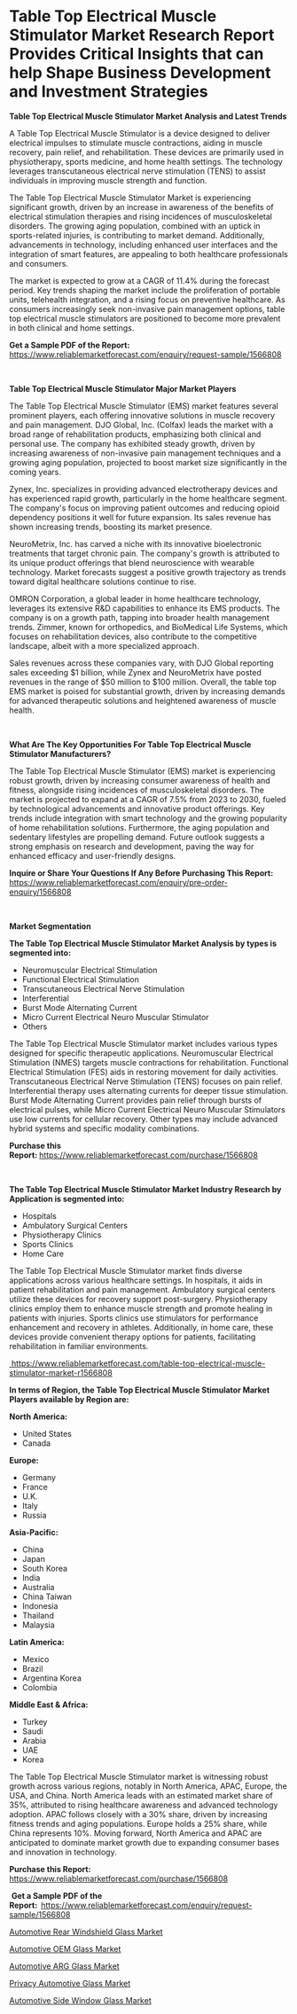 <p><h1>Table Top Electrical Muscle Stimulator Market Research Report Provides Critical Insights that can help Shape Business Development and Investment Strategies</h1></p><p><strong>Table Top Electrical Muscle Stimulator Market Analysis and Latest Trends</strong></p>
<p><p>A Table Top Electrical Muscle Stimulator is a device designed to deliver electrical impulses to stimulate muscle contractions, aiding in muscle recovery, pain relief, and rehabilitation. These devices are primarily used in physiotherapy, sports medicine, and home health settings. The technology leverages transcutaneous electrical nerve stimulation (TENS) to assist individuals in improving muscle strength and function.</p><p>The Table Top Electrical Muscle Stimulator Market is experiencing significant growth, driven by an increase in awareness of the benefits of electrical stimulation therapies and rising incidences of musculoskeletal disorders. The growing aging population, combined with an uptick in sports-related injuries, is contributing to market demand. Additionally, advancements in technology, including enhanced user interfaces and the integration of smart features, are appealing to both healthcare professionals and consumers.</p><p>The market is expected to grow at a CAGR of 11.4% during the forecast period. Key trends shaping the market include the proliferation of portable units, telehealth integration, and a rising focus on preventive healthcare. As consumers increasingly seek non-invasive pain management options, table top electrical muscle stimulators are positioned to become more prevalent in both clinical and home settings.</p></p>
<p><strong>Get a Sample PDF of the Report:&nbsp;</strong> <a href="https://www.reliablemarketforecast.com/enquiry/request-sample/1566808?utm_campaign=1169&utm_medium=2&utm_source=Github&utm_content=ia&utm_term=22032025&utm_id=table-top-electrical-muscle-stimulator">https://www.reliablemarketforecast.com/enquiry/request-sample/1566808</a></p>
<p>&nbsp;</p>
<p><strong>Table Top Electrical Muscle Stimulator Major Market Players</strong></p>
<p><p>The Table Top Electrical Muscle Stimulator (EMS) market features several prominent players, each offering innovative solutions in muscle recovery and pain management. DJO Global, Inc. (Colfax) leads the market with a broad range of rehabilitation products, emphasizing both clinical and personal use. The company has exhibited steady growth, driven by increasing awareness of non-invasive pain management techniques and a growing aging population, projected to boost market size significantly in the coming years.</p><p>Zynex, Inc. specializes in providing advanced electrotherapy devices and has experienced rapid growth, particularly in the home healthcare segment. The company's focus on improving patient outcomes and reducing opioid dependency positions it well for future expansion. Its sales revenue has shown increasing trends, boosting its market presence.</p><p>NeuroMetrix, Inc. has carved a niche with its innovative bioelectronic treatments that target chronic pain. The company's growth is attributed to its unique product offerings that blend neuroscience with wearable technology. Market forecasts suggest a positive growth trajectory as trends toward digital healthcare solutions continue to rise.</p><p>OMRON Corporation, a global leader in home healthcare technology, leverages its extensive R&D capabilities to enhance its EMS products. The company is on a growth path, tapping into broader health management trends. Zimmer, known for orthopedics, and BioMedical Life Systems, which focuses on rehabilitation devices, also contribute to the competitive landscape, albeit with a more specialized approach.</p><p>Sales revenues across these companies vary, with DJO Global reporting sales exceeding $1 billion, while Zynex and NeuroMetrix have posted revenues in the range of $50 million to $100 million. Overall, the table top EMS market is poised for substantial growth, driven by increasing demands for advanced therapeutic solutions and heightened awareness of muscle health.</p></p>
<p>&nbsp;</p>
<p><strong>What Are The Key Opportunities For Table Top Electrical Muscle Stimulator Manufacturers?</strong></p>
<p><p>The Table Top Electrical Muscle Stimulator (EMS) market is experiencing robust growth, driven by increasing consumer awareness of health and fitness, alongside rising incidences of musculoskeletal disorders. The market is projected to expand at a CAGR of 7.5% from 2023 to 2030, fueled by technological advancements and innovative product offerings. Key trends include integration with smart technology and the growing popularity of home rehabilitation solutions. Furthermore, the aging population and sedentary lifestyles are propelling demand. Future outlook suggests a strong emphasis on research and development, paving the way for enhanced efficacy and user-friendly designs.</p></p>
<p><strong>Inquire or Share Your Questions If Any Before Purchasing This Report:</strong> <a href="https://www.reliablemarketforecast.com/enquiry/pre-order-enquiry/1566808?utm_campaign=1169&utm_medium=2&utm_source=Github&utm_content=ia&utm_term=22032025&utm_id=table-top-electrical-muscle-stimulator">https://www.reliablemarketforecast.com/enquiry/pre-order-enquiry/1566808</a></p>
<p>&nbsp;</p>
<p><strong>Market Segmentation</strong></p>
<p><strong>The Table Top Electrical Muscle Stimulator Market Analysis by types is segmented into:</strong></p>
<p><ul><li>Neuromuscular Electrical Stimulation</li><li>Functional Electrical Stimulation</li><li>Transcutaneous Electrical Nerve Stimulation</li><li>Interferential</li><li>Burst Mode Alternating Current</li><li>Micro Current Electrical Neuro Muscular Stimulator</li><li>Others</li></ul></p>
<p><p>The Table Top Electrical Muscle Stimulator market includes various types designed for specific therapeutic applications. Neuromuscular Electrical Stimulation (NMES) targets muscle contractions for rehabilitation. Functional Electrical Stimulation (FES) aids in restoring movement for daily activities. Transcutaneous Electrical Nerve Stimulation (TENS) focuses on pain relief. Interferential therapy uses alternating currents for deeper tissue stimulation. Burst Mode Alternating Current provides pain relief through bursts of electrical pulses, while Micro Current Electrical Neuro Muscular Stimulators use low currents for cellular recovery. Other types may include advanced hybrid systems and specific modality combinations.</p></p>
<p><strong>Purchase this Report:&nbsp;</strong><a href="https://www.reliablemarketforecast.com/purchase/1566808?utm_campaign=1169&utm_medium=2&utm_source=Github&utm_content=ia&utm_term=22032025&utm_id=table-top-electrical-muscle-stimulator">https://www.reliablemarketforecast.com/purchase/1566808</a></p>
<p>&nbsp;</p>
<p><strong>The Table Top Electrical Muscle Stimulator Market Industry Research by Application is segmented into:</strong></p>
<p><ul><li>Hospitals</li><li>Ambulatory Surgical Centers</li><li>Physiotherapy Clinics</li><li>Sports Clinics</li><li>Home Care</li></ul></p>
<p><p>The Table Top Electrical Muscle Stimulator market finds diverse applications across various healthcare settings. In hospitals, it aids in patient rehabilitation and pain management. Ambulatory surgical centers utilize these devices for recovery support post-surgery. Physiotherapy clinics employ them to enhance muscle strength and promote healing in patients with injuries. Sports clinics use stimulators for performance enhancement and recovery in athletes. Additionally, in home care, these devices provide convenient therapy options for patients, facilitating rehabilitation in familiar environments.</p></p>
<p><a href="https://www.reliablemarketforecast.com/table-top-electrical-muscle-stimulator-market-r1566808?utm_campaign=1169&utm_medium=2&utm_source=Github&utm_content=ia&utm_term=22032025&utm_id=table-top-electrical-muscle-stimulator">&nbsp;https://www.reliablemarketforecast.com/table-top-electrical-muscle-stimulator-market-r1566808</a></p>
<p><strong>In terms of Region, the Table Top Electrical Muscle Stimulator Market Players available by Region are:</strong></p>
<p>
    <p> <strong> North America: </strong>
        <ul>
            <li>United States</li>
            <li>Canada</li>
        </ul>
        </p> 
    <p> <strong> Europe: </strong>
        <ul>
            <li>Germany</li>
            <li>France</li>
            <li>U.K.</li>
            <li>Italy</li>
            <li>Russia</li>
        </ul>
        </p> 
    <p> <strong> Asia-Pacific: </strong>
        <ul>
            <li>China</li>
            <li>Japan</li>
            <li>South Korea</li>
            <li>India</li>
            <li>Australia</li>
            <li>China Taiwan</li>
            <li>Indonesia</li>
            <li>Thailand</li>
            <li>Malaysia</li>
        </ul>
        </p> 
    <p> <strong> Latin America: </strong>
        <ul>
            <li>Mexico</li>
            <li>Brazil</li>
            <li>Argentina Korea</li>
            <li>Colombia</li>
        </ul>
        </p> 
    <p> <strong> Middle East & Africa: </strong>
        <ul>
            <li>Turkey</li>
            <li>Saudi</li>
            <li>Arabia</li>
            <li>UAE</li>
            <li>Korea</li>
        </ul>
    </p>
    </p>
<p><p>The Table Top Electrical Muscle Stimulator market is witnessing robust growth across various regions, notably in North America, APAC, Europe, the USA, and China. North America leads with an estimated market share of 35%, attributed to rising healthcare awareness and advanced technology adoption. APAC follows closely with a 30% share, driven by increasing fitness trends and aging populations. Europe holds a 25% share, while China represents 10%. Moving forward, North America and APAC are anticipated to dominate market growth due to expanding consumer bases and innovation in technology.</p></p>
<p><strong>Purchase this Report: </strong><a href="https://www.reliablemarketforecast.com/purchase/1566808?utm_campaign=1169&utm_medium=2&utm_source=Github&utm_content=ia&utm_term=22032025&utm_id=table-top-electrical-muscle-stimulator">https://www.reliablemarketforecast.com/purchase/1566808</a></p>
<p>&nbsp;<strong>Get a Sample PDF of the Report:&nbsp;&nbsp;</strong><a href="https://www.reliablemarketforecast.com/enquiry/request-sample/1566808?utm_campaign=1169&utm_medium=2&utm_source=Github&utm_content=ia&utm_term=22032025&utm_id=table-top-electrical-muscle-stimulator">https://www.reliablemarketforecast.com/enquiry/request-sample/1566808</a></p>
<p><strong></strong></p>
<p><p><a href="https://github.com/payareganiou/Market-Research-Report-List-1/blob/main/automotive-rear-windshield-glass-market.md?utm_campaign=1169&utm_medium=2&utm_source=Github&utm_content=ia&utm_term=22032025&utm_id=table-top-electrical-muscle-stimulator">Automotive Rear Windshield Glass Market</a></p><p><a href="https://github.com/enieyfabius/Market-Research-Report-List-1/blob/main/automotive-oem-glass-market.md?utm_campaign=1169&utm_medium=2&utm_source=Github&utm_content=ia&utm_term=22032025&utm_id=table-top-electrical-muscle-stimulator">Automotive OEM Glass Market</a></p><p><a href="https://github.com/milievkulov/Market-Research-Report-List-1/blob/main/automotive-arg-glass-market.md?utm_campaign=1169&utm_medium=2&utm_source=Github&utm_content=ia&utm_term=22032025&utm_id=table-top-electrical-muscle-stimulator">Automotive ARG Glass Market</a></p><p><a href="https://github.com/lontohhikma/Market-Research-Report-List-1/blob/main/privacy-automotive-glass-market.md?utm_campaign=1169&utm_medium=2&utm_source=Github&utm_content=ia&utm_term=22032025&utm_id=table-top-electrical-muscle-stimulator">Privacy Automotive Glass Market</a></p><p><a href="https://github.com/steegeneat/Market-Research-Report-List-1/blob/main/automotive-side-window-glass-market.md?utm_campaign=1169&utm_medium=2&utm_source=Github&utm_content=ia&utm_term=22032025&utm_id=table-top-electrical-muscle-stimulator">Automotive Side Window Glass Market</a></p></p>